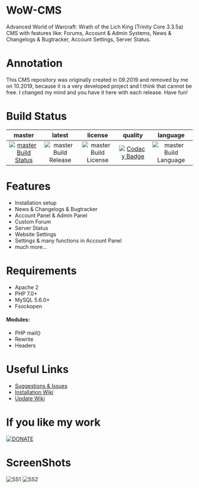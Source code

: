 # WoW-CMS

Advanced World of Warcraft: Wrath of the Lich King (Trinity Core 3.3.5a) CMS with features like: Forums, Account &amp; Admin Systems, News &amp; Changelogs &amp; Bugtracker, Account Settings, Server Status.

# Annotation

This CMS repository was originally created in 09.2019 and removed by me on 10.2019, because it is a very developed project and I think that cannot be free. I changed my mind and you have it here with each release. Have fun!

# Build Status
| master | latest | license | quality | language |
| :------------: | :------------: | :------------: | :------------: | :------------: |
| [![master Build Status](https://travis-ci.com/Markuu/WoW-CMS.svg?branch=master)](https://travis-ci.com/Markuu/WoW-CMS) | ![master Build Release](https://img.shields.io/github/v/release/Markuu/WoW-CMS.svg) | ![master Build License](https://img.shields.io/github/license/Markuu/WoW-CMS.svg) | [![Codacy Badge](https://api.codacy.com/project/badge/Grade/ee13b8d8b948454182d3bd9e60e20fd8)](https://www.codacy.com/manual/Markuu/WoW-CMS?utm_source=github.com&amp;utm_medium=referral&amp;utm_content=Markuu/WoW-CMS&amp;utm_campaign=Badge_Grade) | ![master Build Language](https://img.shields.io/badge/made_with-PHP-blue.svg) |

# Features
- Installation setup
- News & Changelogs & Bugtracker
- Account Panel & Admin Panel
- Custom Forum
- Server Status
- Website Settings
- Settings & many functions in Account Panel
- much more...

# Requirements
- Apache 2
- PHP 7.0+
- MySQL 5.6.0+
- Fsockopen
#### Modules:
- PHP mail()
- Rewrite
- Headers

# Useful Links
- [Suggestions & Issues](https://github.com/Markuu/WoW-CMS/issues)
- [Installation Wiki](https://github.com/Markuu/WoW-CMS/wiki/Installation)
- [Update Wiki](https://github.com/Markuu/WoW-CMS/wiki/Updating)

# If you like my work
[![DONATE](https://www.paypalobjects.com/en_US/PL/i/btn/btn_donateCC_LG.gif)](https://www.paypal.com/cgi-bin/webscr?cmd=_s-xclick&hosted_button_id=7MK2QT5D4L682&source=url)

# ScreenShots
![SS1](https://i.imgur.com/thASn2m.png)
![SS2](https://i.imgur.com/HXmicDQ.png)

